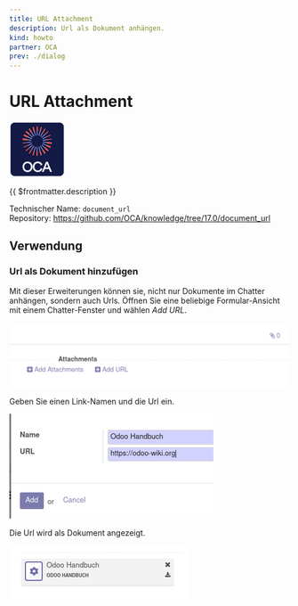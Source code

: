```yaml
---
title: URL Attachment
description: Url als Dokument anhängen.
kind: howto
partner: OCA
prev: ./dialog
---
```

# URL Attachment
![icon_oca_app](attachments/icon_oca_app.png)

{{ $frontmatter.description }}

Technischer Name: `document_url`\
Repository: <https://github.com/OCA/knowledge/tree/17.0/document_url>

## Verwendung

### Url als Dokument hinzufügen

Mit dieser Erweiterungen können sie, nicht nur Dokumente im Chatter anhängen, sondern auch Urls. Öffnen Sie eine beliebige Formular-Ansicht mit einem Chatter-Fenster und wählen *Add URL*.

![](attachments/URL%20Attachment%20Add.png)

Geben Sie einen Link-Namen und die Url ein.

![](attachments/URL%20Attachment%20Example.png)

Die Url wird als Dokument angezeigt.

![](attachments/Url%20Attachment%20Display.png)
